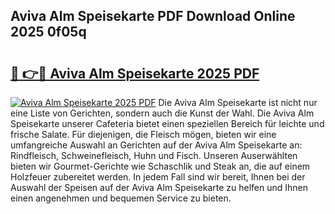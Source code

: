 ## Aviva Alm Speisekarte PDF Download Online 2025 0f05q

# <h2><a href="http://gcd0v7y.nevu.top/?p=Aviva+Alm+Speisekarte">🔗 👉🔴 Aviva Alm Speisekarte 2025 PDF</a></h2>

[![Aviva Alm Speisekarte 2025 PDF](https://i.imgur.com/dBaPXMq.png)](http://gcd0v7y.nevu.top/?p=Aviva+Alm+Speisekarte)
Die Aviva Alm Speisekarte ist nicht nur eine Liste von Gerichten, sondern auch die Kunst der Wahl. Die Aviva Alm Speisekarte unserer Cafeteria bietet einen speziellen Bereich für leichte und frische Salate. Für diejenigen, die Fleisch mögen, bieten wir eine umfangreiche Auswahl an Gerichten auf der Aviva Alm Speisekarte an: Rindfleisch, Schweinefleisch, Huhn und Fisch. Unseren Auserwählten bieten wir Gourmet-Gerichte wie Schaschlik und Steak an, die auf einem Holzfeuer zubereitet werden. In jedem Fall sind wir bereit, Ihnen bei der Auswahl der Speisen auf der Aviva Alm Speisekarte zu helfen und Ihnen einen angenehmen und bequemen Service zu bieten.
